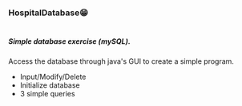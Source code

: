 ### HospitalDatabase😁  
#
##### Simple database exercise (mySQL).

Access the database through java's GUI to create a simple program.

- Input/Modify/Delete
- Initialize database
- 3 simple queries
